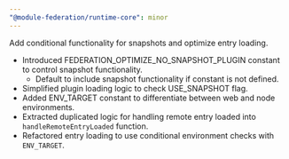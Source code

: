 ```yaml
---
"@module-federation/runtime-core": minor
---
```


Add conditional functionality for snapshots and optimize entry loading.

- Introduced FEDERATION_OPTIMIZE_NO_SNAPSHOT_PLUGIN constant to control snapshot functionality.
  - Default to include snapshot functionality if constant is not defined.
- Simplified plugin loading logic to check USE_SNAPSHOT flag.
- Added ENV_TARGET constant to differentiate between web and node environments.
- Extracted duplicated logic for handling remote entry loaded into `handleRemoteEntryLoaded` function.
- Refactored entry loading to use conditional environment checks with `ENV_TARGET`.
